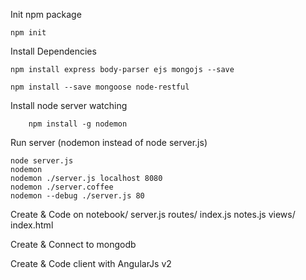 Init npm package
```
npm init
```

Install Dependencies
```
npm install express body-parser ejs mongojs --save

npm install --save mongoose node-restful
```

Install node server watching
```
    npm install -g nodemon
```

Run server (nodemon instead of node server.js)
```
node server.js
nodemon
nodemon ./server.js localhost 8080
nodemon ./server.coffee
nodemon --debug ./server.js 80
```

Create & Code on 
notebook/
    server.js
    routes/
        index.js
        notes.js
    views/
        index.html

Create & Connect to mongodb

Create & Code client with AngularJs v2


    

